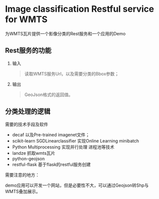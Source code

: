 # Image classification Restful service for WMTS #
为WMTS瓦片提供一个影像分类的Rest服务和一个应用的Demo

## Rest服务的功能 ##

1. 输入
   > 读取WMTS服务Url，以及需要分类的Bbox参数；
2. 输出
   > GeoJson格式的返回值。

## 分类处理的逻辑 ##

需要的技术手段及软件
* decaf 以及Pre-trained imagenet文件；
* scikit-learn SGDLinearclassifier 实现Online Learning minibatch
* Python Multiprocessing 实现并行处理 进程池等技术
* landze 抓取wmts瓦片
* python-geojson 
* restful-flask 基于flask的restful服务创建

需要注意的地方：

demo应用可以开发一个网站，但是必要性不大，可以通过Geojson转Shp与WMTS叠加展示。
